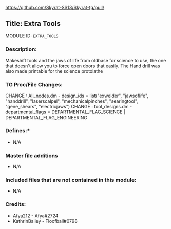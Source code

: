 https://github.com/Skyrat-SS13/Skyrat-tg/pull/

## Title: Extra Tools

MODULE ID: `EXTRA_TOOLS`

### Description:

Makeshift tools and the jaws of life from oldbase for science to use, the one that doesn't allow you to force open doors that easily. The Hand drill was also made printable for the science protolathe

### TG Proc/File Changes:

CHANGE : All_nodes.dm - design_ids = list("exwelder", "jawsoflife", "handdrill", "laserscalpel", "mechanicalpinches", "searingtool", "gene_shears", "electricjaws")
CHANGE : tool_designs.dm - 	departmental_flags = DEPARTMENTAL_FLAG_SCIENCE | DEPARTMENTAL_FLAG_ENGINEERING

### Defines:*

- N/A

### Master file additions

- N/A

### Included files that are not contained in this module:

- N/A

### Credits:

- Afya212 - Afya#2724
- KathrinBailey - Floofball#0798

